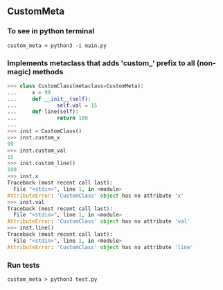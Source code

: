 ## CustomMeta

### To see in python terminal
`custom_meta > python3 -i main.py`

### Implements metaclass that adds 'custom_' prefix to all (non-magic) methods
```python
>>> class CustomClass(metaclass=CustomMeta):
...     x = 99
...     def __init__(self):
...             self.val = 15
...     def line(self):
...             return 100
... 
>>> inst = CustomClass()
>>> inst.custom_x
99
>>> inst.custom_val
15
>>> inst.custom_line()
100
>>> inst.x
Traceback (most recent call last):
  File "<stdin>", line 1, in <module>
AttributeError: 'CustomClass' object has no attribute 'x'
>>> inst.val
Traceback (most recent call last):
  File "<stdin>", line 1, in <module>
AttributeError: 'CustomClass' object has no attribute 'val'
>>> inst.line()
Traceback (most recent call last):
  File "<stdin>", line 1, in <module>
AttributeError: 'CustomClass' object has no attribute 'line'
```


### Run tests
`custom_meta > python3 test.py`
